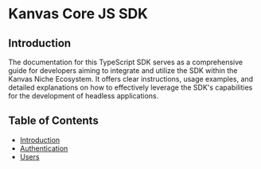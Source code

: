 # Kanvas Core JS SDK
## Introduction
The documentation for this TypeScript SDK serves as a comprehensive guide for developers aiming to integrate and utilize the SDK within the Kanvas Niche Ecosystem. It offers clear instructions, usage examples, and detailed explanations on how to effectively leverage the SDK's capabilities for the development of headless applications. 
## Table of Contents

- [Introduction](./introduction.md)
- [Authentication](./auth.md)
- [Users](./users.md)
